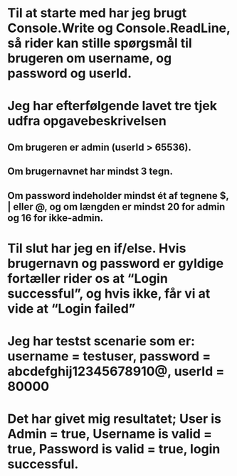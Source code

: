 # Til at starte med har jeg brugt Console.Write og Console.ReadLine, så rider kan stille spørgsmål til brugeren om username, og password og userId.
# Jeg har efterfølgende lavet tre tjek udfra opgavebeskrivelsen
## Om brugeren er admin (userId > 65536).
## Om brugernavnet har mindst 3 tegn.
## Om password indeholder mindst ét af tegnene $, | eller @, og om længden er mindst 20 for admin og 16 for ikke-admin.

# Til slut har jeg  en if/else. Hvis  brugernavn og password er gyldige fortæller rider os at “Login successful”, og hvis ikke, får vi at vide at “Login failed”
# Jeg har testst scenarie som er: username = testuser, password = abcdefghij12345678910@, userId = 80000
# Det har givet mig resultatet; User is Admin = true, Username is valid = true, Password is valid = true, login successful.
